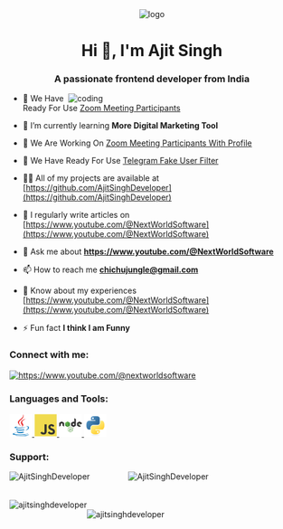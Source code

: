 <div align="center">
  <img src="https://github.com/AjitSinghDeveloper/Ajit-Singh-Developer/blob/main/coding-freak.gif" alt="logo" />
</div>

<h1 align="center">Hi 👋, I'm Ajit Singh</h1>
<h3 align="center">A passionate frontend developer from India</h3>

<img align="right" alt="coding" width="400" src="https://github.com/AjitSinghDeveloper/Ajit-Singh-Developer/blob/main/coding%20gif.gif">

- 🔭 We Have Ready For Use [Zoom Meeting Participants](https://github.com/AjitSinghDeveloper/Zoom-Fake-Participants-Generator)

- 🌱 I’m currently learning **More Digital Marketing Tool**

- 👯 We Are Working On [Zoom Meeting Participants With Profile](https://github.com/AjitSinghDeveloper/Zoom-Meeting-Participants-With-Profile)

- 🤝 We Have Ready For Use [Telegram Fake User Filter](https://github.com/AjitSinghDeveloper/Telegram-Fake-User-Filter-Using-Python)

- 👨‍💻 All of my projects are available at [https://github.com/AjitSinghDeveloper](https://github.com/AjitSinghDeveloper)

- 📝 I regularly write articles on [https://www.youtube.com/@NextWorldSoftware](https://www.youtube.com/@NextWorldSoftware)

- 💬 Ask me about **https://www.youtube.com/@NextWorldSoftware**

- 📫 How to reach me **chichujungle@gmail.com**

- 📄 Know about my experiences [https://www.youtube.com/@NextWorldSoftware](https://www.youtube.com/@NextWorldSoftware)

- ⚡ Fun fact **I think I am Funny**

<h3 align="left">Connect with me:</h3>
<p align="left">
<a href="https://www.youtube.com/c/https://www.youtube.com/@nextworldsoftware" target="blank"><img align="center" src="https://raw.githubusercontent.com/rahuldkjain/github-profile-readme-generator/master/src/images/icons/Social/youtube.svg" alt="https://www.youtube.com/@nextworldsoftware" height="30" width="40" /></a>
</p>

<h3 align="left">Languages and Tools:</h3>
<p align="left"> <a href="https://www.java.com" target="_blank" rel="noreferrer"> <img src="https://raw.githubusercontent.com/devicons/devicon/master/icons/java/java-original.svg" alt="java" width="40" height="40"/> </a> <a href="https://developer.mozilla.org/en-US/docs/Web/JavaScript" target="_blank" rel="noreferrer"> <img src="https://raw.githubusercontent.com/devicons/devicon/master/icons/javascript/javascript-original.svg" alt="javascript" width="40" height="40"/> </a> <a href="https://nodejs.org" target="_blank" rel="noreferrer"> <img src="https://raw.githubusercontent.com/devicons/devicon/master/icons/nodejs/nodejs-original-wordmark.svg" alt="nodejs" width="40" height="40"/> </a> <a href="https://www.python.org" target="_blank" rel="noreferrer"> <img src="https://raw.githubusercontent.com/devicons/devicon/master/icons/python/python-original.svg" alt="python" width="40" height="40"/> </a> </p>

<h3 align="left">Support:</h3>
<p><a href="https://www.buymeacoffee.com/AjitSinghDeveloper"> <img align="left" src="https://cdn.buymeacoffee.com/buttons/v2/default-yellow.png" height="50" width="210" alt="AjitSinghDeveloper" /></a><a href="https://ko-fi.com/AjitSinghDeveloper"> <img align="left" src="https://cdn.ko-fi.com/cdn/kofi3.png?v=3" height="50" width="210" alt="AjitSinghDeveloper" /></a></p><br><br>

<p><img align="left" src="https://github-readme-stats.vercel.app/api/top-langs?username=ajitsinghdeveloper&show_icons=true&locale=en&layout=compact" alt="ajitsinghdeveloper" /></p>

<p>&nbsp;<img align="center" src="https://github-readme-stats.vercel.app/api?username=ajitsinghdeveloper&show_icons=true&locale=en" alt="ajitsinghdeveloper" /></p>
